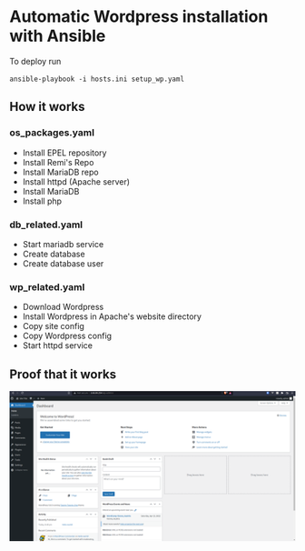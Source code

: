 # Automatic Wordpress installation with Ansible

To deploy run
```
ansible-playbook -i hosts.ini setup_wp.yaml
```

## How it works
### os_packages.yaml
* Install EPEL repository
* Install Remi's Repo
* Install MariaDB repo
* Install httpd (Apache server)
* Install MariaDB
* Install php

### db_related.yaml
* Start mariadb service
* Create database
* Create database user

### wp_related.yaml
* Download Wordpress
* Install Wordpress in Apache's website directory
* Copy site config
* Copy Wordpress config
* Start httpd service

## Proof that it works
![Proof!](wp-ansible.png)
